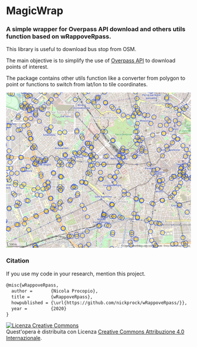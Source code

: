 # MagicWrap
### A simple wrapper for Overpass API download and others utils function based on wRappoveRpass.
This library is useful to download bus stop from OSM.

The main objective is to simplify the use of [Overpass API](https://wiki.openstreetmap.org/wiki/Overpass_API) to download points of interest.

The package contains other utils function like a converter from polygon to point or functions to switch from lat/lon to tile coordinates.

![Milano](https://github.com/nickprock/wRappoveRpass/blob/img/export.png)

### Citation
If you use my code in your research, mention this project.
```
@misc{wRappoveRpass,
  author =       {Nicola Procopio},
  title =        {wRappoveRpass},
  howpublished = {\url{https://github.com/nickprock/wRappoveRpass/}},
  year =         {2020}
}
```

<a rel="license" href="http://creativecommons.org/licenses/by/4.0/"><img alt="Licenza Creative Commons" style="border-width:0" src="https://i.creativecommons.org/l/by/4.0/88x31.png" /></a><br />Quest'opera è distribuita con Licenza <a rel="license" href="http://creativecommons.org/licenses/by/4.0/">Creative Commons Attribuzione 4.0 Internazionale</a>.
